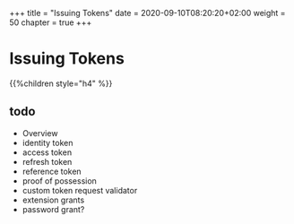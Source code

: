 +++
title = "Issuing Tokens"
date = 2020-09-10T08:20:20+02:00
weight = 50
chapter = true
+++

# Issuing Tokens

{{%children style="h4" %}}

## todo

* Overview
* identity token
* access token
* refresh token
* reference token
* proof of possession
* custom token request validator
* extension grants
* password grant?